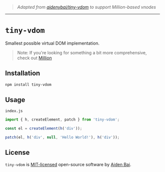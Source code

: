 > _Adapted from [aidenybai/tiny-vdom](https://github.com/aidenybai/tiny-vdom) to support Million-based vnodes_

---

# `tiny-vdom`

Smallest possible virtual DOM implementation.

> Note: If you're looking for something a bit more comprehensive, check out [Million](https://github.com/aidenybai/million)

## Installation

```sh
npm install tiny-vdom
```

## Usage

`index.js`

```js
import { h, createElement, patch } from 'tiny-vdom';

const el = createElement(h('div'));

patch(el, h('div', null, 'Hello World!'), h('div'));
```

## License

`tiny-vdom` is [MIT-licensed](LICENSE) open-source software by [Aiden Bai](https://github.com/aidenybai).

